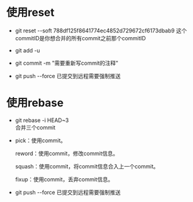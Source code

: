 # 使用reset

- git reset --soft 788df125f8641774ec4852d729672cf6173dbab9 这个commitID是你想合并的所有commit之前那个commitID

- git add -u
- git commit -m "需要重新写commit的注释"
- git push --force 已提交到远程需要强制推送

# 使用rebase

- git rebase -i HEAD~3  
  合并三个commit

- pick：使用commit。

  reword：使用commit，修改commit信息。

  squash：使用commit，将commit信息合入上一个commit。

  fixup：使用commit，丢弃commit信息。

- git push --force 已提交到远程需要强制推送
